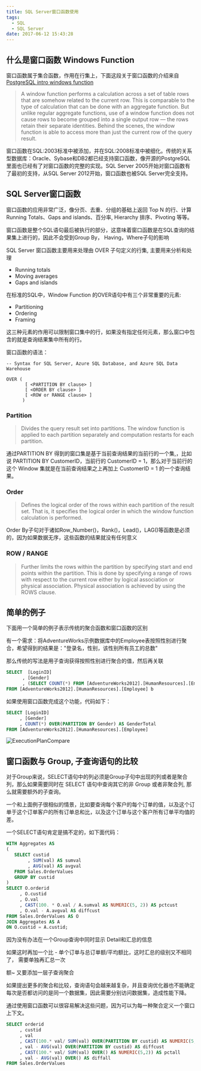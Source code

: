 ```yaml
---
title: SQL Server窗口函数使用
tags:
  - SQL
  - SQL Server
date: 2017-06-12 15:43:28
---
```



## 什么是窗口函数 Windows Function

窗口函数属于集合函数，作用在行集上，下面这段关于窗口函数的介绍来自 [PostgreSQL intro windows function](https://www.postgresql.org/docs/9.1/static/tutorial-window.html)

> A window function performs a calculation across a set of table rows that are somehow related to the current row. This is comparable to the type of calculation that can be done with an aggregate function. But unlike regular aggregate functions, use of a window function does not cause rows to become grouped into a single output row — the rows retain their separate identities. Behind the scenes, the window function is able to access more than just the current row of the query result.


窗口函数在SQL:2003标准中被添加，并在SQL:2008标准中被细化。传统的关系型数据库：Oracle、Sybase和DB2都已经支持窗口函数，像开源的PostgreSQL里面也已经有了对窗口函数的完整的实现。SQL Server 2005开始对窗口函数有了最初的支持，从SQL Server 2012开始，窗口函数也被SQL Server完全支持。

<!-- more -->

## SQL Server窗口函数

窗口函数的应用非常广泛，像分页、去重、分组的基础上返回 Top N 的行、计算 Running Totals、Gaps and islands、百分率, Hierarchy 排序、Pivoting 等等。

窗口函数是整个SQL语句最后被执行的部分，这意味着窗口函数是在SQL查询的结果集上进行的，因此不会受到Group By， Having，Where子句的影响

SQL Server 窗口函数主要用来处理由 OVER 子句定义的行集, 主要用来分析和处理

- Running totals
- Moving averages
- Gaps and islands


在标准的SQL中，Window Function 的OVER语句中有三个非常重要的元素:
- Partitioning
- Ordering
- Framing

这三种元素的作用可以限制窗口集中的行，如果没有指定任何元素，那么窗口中包含的就是查询结果集中所有的行。

窗口函数的语法：

```
-- Syntax for SQL Server, Azure SQL Database, and Azure SQL Data Warehouse  

OVER (   
       [ <PARTITION BY clause> ]  
       [ <ORDER BY clause> ]   
       [ <ROW or RANGE clause> ]  
      ) 
```

### Partition

> Divides the query result set into partitions. The window function is applied to each partition separately and computation restarts for each partition.

通过PARTITION BY 得到的窗口集是基于当前查询结果的当前行的一个集,，比如说 PARTITION BY CustomerID，当前行的 CustomerID = 1，那么对于当前行的这个 Window 集就是在当前查询结果之上再加上 CustomerID = 1 的一个查询结果。


### Order

> Defines the logical order of the rows within each partition of the result set. That is, it specifies the logical order in which the window function calculation is performed.

Order By子句对于诸如Row_Number()，Rank()，Lead()，LAG()等函数是必须的，因为如果数据无序，这些函数的结果就没有任何意义

### ROW / RANGE

> Further limits the rows within the partition by specifying start and end points within the partition. This is done by specifying a range of rows with respect to the current row either by logical association or physical association. Physical association is achieved by using the ROWS clause.

## 简单的例子

下面用一个简单的例子表示传统的聚合函数和窗口函数的区别

有一个需求：将AdventureWorks示例数据库中的Employee表按照性别进行聚合，希望得到的结果是："登录名，性别，该性别所有员工的总数"

那么传统的写法是用子查询获得按照性别进行聚合的值，然后再关联

``` sql
SELECT  [LoginID]
      , [Gender]
      , (SELECT COUNT(*) FROM [AdventureWorks2012].[HumanResources].[Employee] a WHERE a.Gender=b.Gender) AS GenderTotal
FROM [AdventureWorks2012].[HumanResources].[Employee] b
```

如果使用窗口函数完成这个功能，代码如下：

``` sql
SELECT [LoginID]
     , [Gender]
     , COUNT(*) OVER(PARTITION BY Gender) AS GenderTotal
FROM [AdventureWorks2012].[HumanResources].[Employee]
```

![ExecutionPlanCompare](http://7xkfga.com1.z0.glb.clouddn.com/executionCompare1.png)


## 窗口函数与 Group, 子查询语句的比较

对于Group来说，SELECT语句中的列必须是Group子句中出现的列或者是聚合列，那么如果需要同时在 SELECT 语句中查询其它的非 Group 或者非聚合列, 那么就需要额外的子查询。

一个和上面例子很相似的情景，比如要查询每个客户的每个订单的值，以及这个订单于这个订单客户的所有订单总和比，以及这个订单与这个客户所有订单平均值的差。

一个SELECT语句肯定是搞不定的，如下面代码：

``` sql
WITH Aggregates AS
(
   SELECT custid
        , SUM(val) AS sumval
        , AVG(val) AS avgval
   FROM Sales.OrderValues
   GROUP BY custid
)
SELECT O.orderid
     , O.custid
     , O.val
     , CAST(100. * O.val / A.sumval AS NUMERIC(5, 2)) AS pctcust
     , O.val - A.avgval AS diffcust
FROM Sales.OrderValues AS O
JOIN Aggregates AS A
ON O.custid = A.custid;
```

因为没有办法在一个Group查询中同时显示 Detail和汇总的信息

如果这时再加一个比 - 单个订单与总订单额/平均额比，这时汇总的级别又不相同了， 需要单独再汇总一次

额~ 又要添加一层子查询聚合

如果提出更多的聚合和比较，查询语句会越来越复杂，并且查询优化器也不能确定每次是否都访问的是同一个数据集，因此需要分别访问数据集，造成性能下降。

通过使用窗口函数可以很容易解决这些问题，因为可以为每一种聚合定义一个窗口上下文。

``` sql
SELECT orderid
     , custid
     , val
     , CAST(100.* val/ SUM(val) OVER(PARTITION BY custid) AS NUMERIC(5,2)) AS pctcut
     , val - AVG(val) OVER(PARTITION BY custid) AS diffcust
     , CAST(100.* val/ SUM(val) OVER() AS NUMERIC(5,2)) AS pctall
     , val - AVG(val) OVER() AS diffall
FROM Sales.OrderValues
```